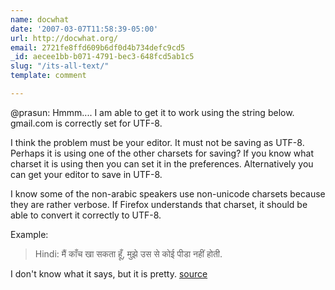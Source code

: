 ```yaml
---
name: docwhat
date: '2007-03-07T11:58:39-05:00'
url: http://docwhat.org/
email: 2721fe8ffd609b6df0d4b734defc9cd5
_id: aecee1bb-b071-4791-bec3-648fcd5ab1c5
slug: "/its-all-text/"
template: comment

---
```


@prasun:  Hmmm.... I am able to get it to work using the string below. gmail.com is correctly set for UTF-8.

I think the problem must be your editor.  It must not be saving as UTF-8.  Perhaps it is using one of the other charsets for saving?  If you know what charset it is using then you can set it in the preferences. Alternatively you can get your editor to save in UTF-8.

I know some of the non-arabic speakers use non-unicode charsets because they are rather verbose.  If Firefox understands that charset, it should be able to convert it correctly to UTF-8.

Example:
<blockquote>
Hindi: मैं काँच खा सकता हूँ, मुझे उस से कोई पीडा नहीं होती.
</blockquote>

I don't know what it says, but it is pretty. <a href="http://www.columbia.edu/kermit/utf8.html" rel="nofollow">source</a>
